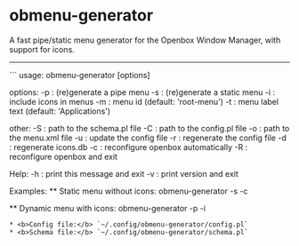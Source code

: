 obmenu-generator
================

A fast pipe/static menu generator for the Openbox Window Manager, with support for icons.

<hr>
```
usage: obmenu-generator [options]

options:
    -p         : (re)generate a pipe menu
    -s         : (re)generate a static menu
    -i         : include icons in menus
    -m <id>    : menu id (default: 'root-menu')
    -t <label> : menu label text (default: 'Applications')

other:
    -S <file>  : path to the schema.pl file
    -C <file>  : path to the config.pl file
    -o <file>  : path to the menu.xml file
    -u         : update the config file
    -r         : regenerate the config file
    -d         : regenerate icons.db
    -c         : reconfigure openbox automatically
    -R         : reconfigure openbox and exit

Help:
    -h  : print this message and exit
    -v  : print version and exit

Examples:
   ** Static menu without icons:
        obmenu-generator -s -c

   ** Dynamic menu with icons:
        obmenu-generator -p -i
```
* <b>Config file:</b> `~/.config/obmenu-generator/config.pl`
* <b>Schema file:</b> `~/.config/obmenu-generator/schema.pl`
